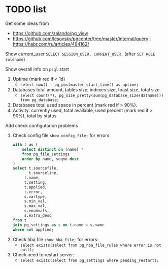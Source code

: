 # TODO list

Get some ideas from
   * https://github.com/zalando/pg_view
   * https://github.com/lesovsky/pgcenter/tree/master/internal/query ; https://habr.com/ru/articles/494162/

Show current_user `SELECT SESSION_USER, CURRENT_USER;` (after `SET ROLE rolename`)

Show overall info on `psql` start
1. Uptime (mark red if < 1d)
   * `select now() - pg_postmaster_start_time() as uptime;`
1. Databases total amount, tables size, indexes size, toast size, total size
   * `select count(*), pg_size_pretty(sum(pg_database_size(datname))) from pg_database;`
1. Databases total used space in percent (mark red if > 90%).
1. Activity: currently used, total available, used precent (mark red if > 90%), total by status

Add check configutarion problems
1. Check config file `show config_file;` for errors:
    ```sql
    with t as (
        select distinct on (name) *
        from pg_file_settings
        order by name, seqno desc
    )
    select t.sourcefile,
           t.sourceline,
         t.name,
         t.setting,
         t.applied,
         t.error,
         s.vartype,
         s.min_val,
         s.max_val,
         s.enumvals,
         s.extra_desc
    from t
    join pg_settings as s on t.name = s.name
    where not applied;
    ```
1. Check hba file `show hba_file;` for errors:
   * `select exists(select from pg_hba_file_rules where error is not null);`
1. Check need to restart server:
   * `select exists(select from pg_settings where pending_restart);`
